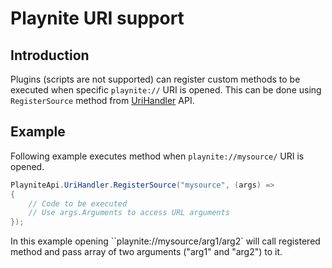 Playnite URI support
=====================

Introduction
---------------------

Plugins (scripts are not supported) can register custom methods to be executed when specific `playnite://` URI is opened. This can be done using `RegisterSource` method from [UriHandler](xref:Playnite.SDK.IPlayniteAPI.UriHandler) API.

Example
---------------------

Following example executes method when `playnite://mysource/` URI is opened.

```csharp
PlayniteApi.UriHandler.RegisterSource("mysource", (args) =>
{
    // Code to be executed
    // Use args.Arguments to access URL arguments
});
```

In this example opening ``playnite://mysource/arg1/arg2` will call registered method and pass array of two arguments ("arg1" and "arg2") to it.